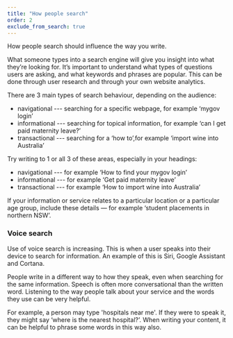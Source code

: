 ```yaml
---
title: "How people search"
order: 2
exclude_from_search: true
---
```


How people search should influence the way you write.

What someone types into a search engine will give you insight into what they’re looking for. It’s important to understand what types of questions users are asking, and what keywords and phrases are popular. This can be done through user research and through your own website analytics.

There are 3 main types of search behaviour, depending on the audience:

- navigational --- searching for a specific webpage, for example ‘mygov login’
- informational --- searching for topical information, for example ‘can I get paid maternity leave?’
- transactional --- searching for a ‘how to’,for example ‘import wine into Australia’

Try writing to 1 or all 3 of these areas, especially in your headings:

- navigational --- for example ‘How to find your mygov login’
- informational --- for example ‘Get paid maternity leave’
- transactional --- for example ‘How to import wine into Australia’

If your information or service relates to a particular location or a particular age group, include these details — for example ‘student placements in northern NSW’.

### Voice search

Use of voice search is increasing. This is when a user speaks into their device to search for information. An example of this is Siri, Google Assistant and Cortana.

People write in a different way to how they speak, even when searching for the same information. Speech is often more conversational than the written word. Listening to the way people talk about your service and the words they use can be very helpful.

For example, a person may type 'hospitals near me'. If they were to speak it, they might say ‘where is the nearest hospital?’. When writing your content, it can be helpful to phrase some words in this way also.
